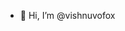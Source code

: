 - 👋 Hi, I’m @vishnuvofox

<!---
vishnuvofox/vishnuvofox is a ✨ special ✨ repository because its `README.md` (this file) appears on your GitHub profile.
You can click the Preview link to take a look at your changes.
--->
